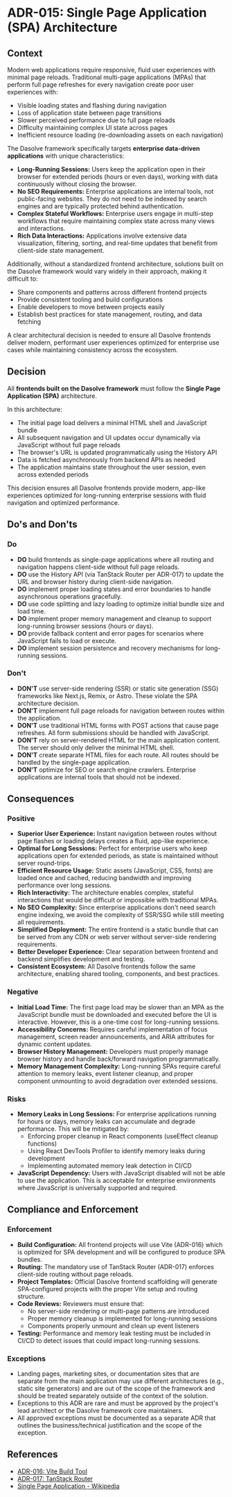 # ADR-015: Single Page Application (SPA) Architecture

## Context

Modern web applications require responsive, fluid user experiences with minimal page reloads. Traditional multi-page applications (MPAs) that perform full page refreshes for every navigation create poor user experiences with:

- Visible loading states and flashing during navigation
- Loss of application state between page transitions
- Slower perceived performance due to full page reloads
- Difficulty maintaining complex UI state across pages
- Inefficient resource loading (re-downloading assets on each navigation)

The Dasolve framework specifically targets **enterprise data-driven applications** with unique characteristics:

- **Long-Running Sessions:** Users keep the application open in their browser for extended periods (hours or even days), working with data continuously without closing the browser.
- **No SEO Requirements:** Enterprise applications are internal tools, not public-facing websites. They do not need to be indexed by search engines and are typically protected behind authentication.
- **Complex Stateful Workflows:** Enterprise users engage in multi-step workflows that require maintaining complex state across many views and interactions.
- **Rich Data Interactions:** Applications involve extensive data visualization, filtering, sorting, and real-time updates that benefit from client-side state management.

Additionally, without a standardized frontend architecture, solutions built on the Dasolve framework would vary widely in their approach, making it difficult to:

- Share components and patterns across different frontend projects
- Provide consistent tooling and build configurations
- Enable developers to move between projects easily
- Establish best practices for state management, routing, and data fetching

A clear architectural decision is needed to ensure all Dasolve frontends deliver modern, performant user experiences optimized for enterprise use cases while maintaining consistency across the ecosystem.

## Decision

All **frontends built on the Dasolve framework** must follow the **Single Page Application (SPA)** architecture.

In this architecture:

- The initial page load delivers a minimal HTML shell and JavaScript bundle
- All subsequent navigation and UI updates occur dynamically via JavaScript without full page reloads
- The browser's URL is updated programmatically using the History API
- Data is fetched asynchronously from backend APIs as needed
- The application maintains state throughout the user session, even across extended periods

This decision ensures all Dasolve frontends provide modern, app-like experiences optimized for long-running enterprise sessions with fluid navigation and optimized performance.

## Do's and Don'ts

### Do

- **DO** build frontends as single-page applications where all routing and navigation happens client-side without full page reloads.
- **DO** use the History API (via TanStack Router per ADR-017) to update the URL and browser history during client-side navigation.
- **DO** implement proper loading states and error boundaries to handle asynchronous operations gracefully.
- **DO** use code splitting and lazy loading to optimize initial bundle size and load time.
- **DO** implement proper memory management and cleanup to support long-running browser sessions (hours or days).
- **DO** provide fallback content and error pages for scenarios where JavaScript fails to load or execute.
- **DO** implement session persistence and recovery mechanisms for long-running sessions.

### Don't

- **DON'T** use server-side rendering (SSR) or static site generation (SSG) frameworks like Next.js, Remix, or Astro. These violate the SPA architecture decision.
- **DON'T** implement full page reloads for navigation between routes within the application.
- **DON'T** use traditional HTML forms with POST actions that cause page refreshes. All form submissions should be handled with JavaScript.
- **DON'T** rely on server-rendered HTML for the main application content. The server should only deliver the minimal HTML shell.
- **DON'T** create separate HTML files for each route. All routes should be handled by the single-page application.
- **DON'T** optimize for SEO or search engine crawlers. Enterprise applications are internal tools that should not be indexed.

## Consequences

### Positive

- **Superior User Experience:** Instant navigation between routes without page flashes or loading delays creates a fluid, app-like experience.
- **Optimal for Long Sessions:** Perfect for enterprise users who keep applications open for extended periods, as state is maintained without server round-trips.
- **Efficient Resource Usage:** Static assets (JavaScript, CSS, fonts) are loaded once and cached, reducing bandwidth and improving performance over long sessions.
- **Rich Interactivity:** The architecture enables complex, stateful interactions that would be difficult or impossible with traditional MPAs.
- **No SEO Complexity:** Since enterprise applications don't need search engine indexing, we avoid the complexity of SSR/SSG while still meeting all requirements.
- **Simplified Deployment:** The entire frontend is a static bundle that can be served from any CDN or web server without server-side rendering requirements.
- **Better Developer Experience:** Clear separation between frontend and backend simplifies development and testing.
- **Consistent Ecosystem:** All Dasolve frontends follow the same architecture, enabling shared tooling, components, and best practices.

### Negative

- **Initial Load Time:** The first page load may be slower than an MPA as the JavaScript bundle must be downloaded and executed before the UI is interactive. However, this is a one-time cost for long-running sessions.
- **Accessibility Concerns:** Requires careful implementation of focus management, screen reader announcements, and ARIA attributes for dynamic content updates.
- **Browser History Management:** Developers must properly manage browser history and handle back/forward navigation programmatically.
- **Memory Management Complexity:** Long-running SPAs require careful attention to memory leaks, event listener cleanup, and proper component unmounting to avoid degradation over extended sessions.

### Risks

- **Memory Leaks in Long Sessions:** For enterprise applications running for hours or days, memory leaks can accumulate and degrade performance. This will be mitigated by:
  - Enforcing proper cleanup in React components (useEffect cleanup functions)
  - Using React DevTools Profiler to identify memory leaks during development
  - Implementing automated memory leak detection in CI/CD
- **JavaScript Dependency:** Users with JavaScript disabled will not be able to use the application. This is acceptable for enterprise environments where JavaScript is universally supported and required.

## Compliance and Enforcement

### Enforcement

- **Build Configuration:** All frontend projects will use Vite (ADR-016) which is optimized for SPA development and will be configured to produce SPA bundles.
- **Routing:** The mandatory use of TanStack Router (ADR-017) enforces client-side routing without page reloads.
- **Project Templates:** Official Dasolve frontend scaffolding will generate SPA-configured projects with the proper Vite setup and routing structure.
- **Code Reviews:** Reviewers must ensure that:
  - No server-side rendering or multi-page patterns are introduced
  - Proper memory cleanup is implemented for long-running sessions
  - Components properly unmount and clean up event listeners
- **Testing:** Performance and memory leak testing must be included in CI/CD to detect issues that could impact long-running sessions.

### Exceptions

- Landing pages, marketing sites, or documentation sites that are separate from the main application may use different architectures (e.g., static site generators) and are out of the scope of the framework and should be treated separately outside of the context of the solution.
- Exceptions to this ADR are rare and must be approved by the project's lead architect or the Dasolve framework core maintainers.
- All approved exceptions must be documented as a separate ADR that outlines the business/technical justification and the scope of the exception.

## References

- [ADR-016: Vite Build Tool](ADR-016.md)
- [ADR-017: TanStack Router](ADR-017.md)
- [Single Page Application - Wikipedia](https://en.wikipedia.org/wiki/Single-page_application)
